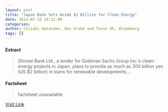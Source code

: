 ```yaml
---
layout: post
title: "Japan Bank Sets Aside $2 Billion for Clean Energy"
date: 2014-07-16 14:32:00
categories: 
author: Chisaki Watanabe, Emi Urabe and Tesun Oh, Bloomberg
tags: []
---
```



#### Extract
>Shinsei Bank Ltd., a lender for Goldman Sachs Group Inc.’s clean-energy projects in Japan, plans to provide as much as 200 billion yen (US $2 billion) in loans for renewable developments....

#### Factsheet
>factsheet unavailable

[Visit Link](http://www.renewableenergyworld.com/rea/news/article/2014/07/japan-bank-sets-aside-2-billion-for-clean-energy?cmpid=rss)


